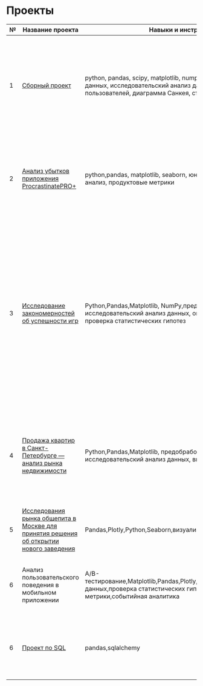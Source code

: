 # Проекты


|№  | Название проекта | Навыки и инструменты   |  Описание проекта   |
| - | ------- | ---- |  ---------- |
| 1 | [Сборный проект](https://github.com/AnastasiaKoshk/Portfolio/blob/main/MainProject/MainProject.ipynb)  | python, pandas, scipy, matplotlib, numpy, cmath, предобработка данных, исследовательский анализ данных, поиск сценарией пользователей, диаграмма Санкея, статистические гипотезы   | Необходимо провести исследовательский анализ данных и проанализировать влиятие событий на совершение целевого события. Также важно выявить какие сценарии использвания приложения выделяются и как различается время между событиями.Найти какая конверсия в целевое событие у данных действий.
| 2 | [Анализ убытков приложения ProcrastinatePRO+](https://github.com/AnastasiaKoshk/Portfolio/blob/main/Lossanalysis/LossAnalysis.ipynb) | python,pandas, matplotlib, seaborn, юнит-экономика, когортный анализ, продуктовые метрики  |Проведен анализ данных от ProcrastinatePRO+.Рассчитаны различные метрики, использован когортный анализ: LTV, CAC, Retention rate, DAU, WAU, MAU и т.д. Использованы уже написанные ранее функции расчёта метрик. Сделаны правильные выводы по полученным данным.|
| 3  | [Исследование закономерностей об успешности игр](https://github.com/AnastasiaKoshk/Portfolio/blob/main/GameAnalysis/GameAnalysis.ipynb) | Python,Pandas,Matplotlib, NumPy,предобработка данных, исследовательский анализ данных, описательная статистика, проверка статистических гипотез   |Выявлены параметры, определяющие успешность игры в разных регионах мира. На основании этого подготовлен отчет для магазина компьютерных игр для планирования рекламных кампаний. Проведена предобработка данных, анализ. Выбран актуальный период для анализа. Составлены портреты пользователей каждого региона. Проверены гипотезы: средние пользовательские рейтинги платформ Xbox One и PC одинаковые; средние пользовательские рейтинги жанров Action и Sports разные. При анализе использовал критерий Стьюдента для независимых выборок.  |
| 4  | [Продажа квартир в Санкт-Петербурге — анализ рынка недвижимости](https://github.com/AnastasiaKoshk/Portfolio/blob/main/Apartment%20analysis/Apartmentanalysis.ipynb) | Python,Pandas,Matplotlib, предобработка данных, исследовательский анализ данных, визуализация данных   |На основе данных сервиса Яндекс.Недвижимость определена рыночная стоимость объектов недвижимости разного типа, типичные параметры квартир, в зависимости от удаленности от центра. Проведена предобработка данных. Добавлены новые данные. Построены гистограммы, боксплоты, диаграммы рассеивания.  |
| 5  |  [Исследования рынка общепита в Москве для принятия решения об открытии нового заведения](https://github.com/AnastasiaKoshk/Portfolio/blob/main/CateringAnalysis/Cateringanalysis.ipynb)| Pandas,Plotly,Python,Seaborn,визуализация данных |Исследование рынка общественного питания на основе открытых данных, подготовка презентации|
| 6  | Анализ пользовательского поведения в мобильном приложении | A/B-тестирование,Matplotlib,Pandas,Plotly,Python,Seaborn,визуализация данных,проверка статистических гипотез,продуктовые метрики,событийная аналитика  |На основе данных использования мобильного приложения для продажи продуктов питания проанализировать воронку продаж, а также оценить результаты A/A/B-тестирования |
| 6  | [Проект по SQL](https://github.com/AnastasiaKoshk/Portfolio/tree/main/SQL) | pandas,sqlalchemy  |Проанализировать базу данных с информацией о книгах, издательствах, авторах, а также пользовательские обзоры книг. Сформулировать ценностное предложение для нового продукта. |














